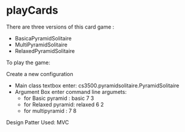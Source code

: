 # playCards

There are three versions of this card game :

- BasicaPyramidSolitaire
- MultiPyramidSolitaire
- RelaxedPyramidSolitaire

To play the game:

Create a new configuration
- Main class textbox enter: cs3500.pyramidsolitaire.PyramidSolitaire
- Argument Box enter command line argumets:
  - for Basic pyramid : basic 7 3
  - for Relaxed pyramid: relaxed 6 2
  - for multipyramid : 7 8
 
 Design Patter Used: MVC
